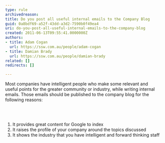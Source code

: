 ```yaml
---
type: rule
archivedreason: 
title: Do you post all useful internal emails to the Company Blog
guid: 0a8bdf69-a52f-43dd-a3d2-7590b0f49ea4
uri: do-you-post-all-useful-internal-emails-to-the-company-blog
created: 2011-06-13T09:55:41.0000000Z
authors:
- title: Adam Cogan
  url: https://ssw.com.au/people/adam-cogan
- title: Damian Brady
  url: https://ssw.com.au/people/damian-brady
related: []
redirects: []

---
```



Most companies have&#160;intelligent people who make some relevant and useful points for the greater community or industry, while writing internal emails. Those emails should be published to the company blog for the following reasons&#58;

<br><excerpt class='endintro'></excerpt><br>

  <ol>
    <li>It provides&#160;great content for Google to index </li>
    <li>It raises the profile of your company around the topics discussed </li>
    <li>It shows the industry that you have intelligent and forward thinking staff</li>
</ol>



